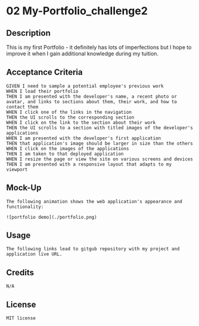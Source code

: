 # 02 My-Portfolio_challenge2

## Description

This is my first Portfolio - it definitely has lots of imperfections but I hope to improve it when I gain additional knowledge during my tuition.

## Acceptance Criteria

```
GIVEN I need to sample a potential employee's previous work
WHEN I load their portfolio
THEN I am presented with the developer's name, a recent photo or avatar, and links to sections about them, their work, and how to contact them
WHEN I click one of the links in the navigation
THEN the UI scrolls to the corresponding section
WHEN I click on the link to the section about their work
THEN the UI scrolls to a section with titled images of the developer's applications
WHEN I am presented with the developer's first application
THEN that application's image should be larger in size than the others
WHEN I click on the images of the applications
THEN I am taken to that deployed application
WHEN I resize the page or view the site on various screens and devices
THEN I am presented with a responsive layout that adapts to my viewport
```


## Mock-Up
```
The following animation shows the web application's appearance and functionality:

![portfolio demo](./portfolio.png)

```
## Usage

```
The following links lead to gitgub repository with my project and application live URL.

```

## Credits

```
N/A
```

## License

```
MIT license 
```
